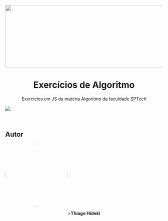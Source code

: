 <img src="https://coursework.vschool.io/content/images/size/w2000/2016/03/javascript-logo-banner.jpg" height="200px" width="1100px">
<h1 align="center">Exercícios de Algoritmo</h1> 
<p align="center">Exercícios em JS da matéria Algoritmo da faculdade SPTech</p>
<div>
<img src="https://img.shields.io/badge/Made%20with-JavaScript-1f425f.svg">
</div>
<br/><br/>
<h2>Autor</h2>
<div style="justify-content: center">
<img style="border-radius: 100%;" src="https://avatars.githubusercontent.com/u/111136206?v=4" width="200px;" alt=""/><br/><p align="center">><b>Thiago Hideki</b></p></div>
